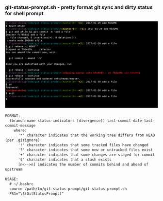 ### git-status-prompt.sh - pretty format git sync and dirty status for shell prompt

![git-status-prompt screenshot][scrot]

```
FORMAT:
  (branch-name status-indicators [divergence]) last-commit-date last-commit-message
    where:
      '*' character indicates that the working tree differs from HEAD (per .gitignore)
      '!' character indicates that some tracked files have changed
      '?' character indicates that some new or untracked files exist
      '+' character indicates that some changes are staged for commit
      '$' character indicates that a stash exists
      [n<-->n] indicates the number of commits behind and ahead of upstream

USAGE:
  # ~/.bashrc
  source /path/to/git-status-prompt/git-status-prompt.sh
  PS1="\$(GitStatusPrompt)"
```


[scrot]: data/git-status-prompt-scrot.png "git-status-prompt screenshot"
